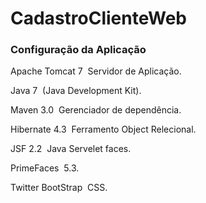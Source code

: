 # CadastroClienteWeb

### Configuração da Aplicação  

Apache Tomcat 7 ­ Servidor de Aplicação.

Java 7 ­ (Java Development Kit). 

Maven 3.0  ­ Gerenciador de dependência.

Hibernate 4.3 ­ Ferramento Object Relecional.

JSF 2.2 ­ Java Servelet faces.

PrimeFaces ­ 5.3.

Twitter BootStrap ­ CSS.

